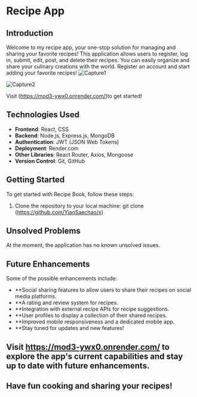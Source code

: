 # Recipe App

## Introduction

Welcome to my recipe app, your one-stop solution for managing and sharing your favorite recipes! This application allows users to register, log in, submit, edit, post, and delete their recipes. You can easily organize and share your culinary creations with the world. 
Register an account and start adding your favorite recipes!
![Capture1](https://github.com/YianSaechao/x/assets/87401359/274a743e-0a73-44e5-8f57-1a7f9b3c5529)

![Capture2](https://github.com/YianSaechao/x/assets/87401359/c27fd59d-421c-4cac-8f06-b335b61e19e9)


Visit (https://mod3-ywx0.onrender.com/)to get started!

## Technologies Used

- **Frontend**: React, CSS
- **Backend**: Node.js, Express.js, MongoDB
- **Authentication**: JWT (JSON Web Tokens)
- **Deployment**: Render.com
- **Other Libraries**: React Router, Axios, Mongoose
- **Version Control**: Git, GitHub

## Getting Started

To get started with Recipe Book, follow these steps:

1. Clone the repository to your local machine:
   git clone (https://github.com/YianSaechao/x)

## Unsolved Problems
At the moment, the application has no known unsolved issues.

## Future Enhancements
Some of the possible enhancements include:

- **Social sharing features to allow users to share their recipes on social media platforms.
- **A rating and review system for recipes.
- **Integration with external recipe APIs for recipe suggestions.
- **User profiles to display a collection of their shared recipes.
- **Improved mobile responsiveness and a dedicated mobile app.
- **Stay tuned for updates and new features!

## Visit https://mod3-ywx0.onrender.com/ to explore the app's current capabilities and stay up to date with future enhancements.
## Have fun cooking and sharing your recipes!
